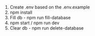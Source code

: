 1. Create .env based on the .env.example
2. npm install
3. Fill db - npm run fill-database
4. npm start / npm run dev
5. Clear db - npm run delete-database
